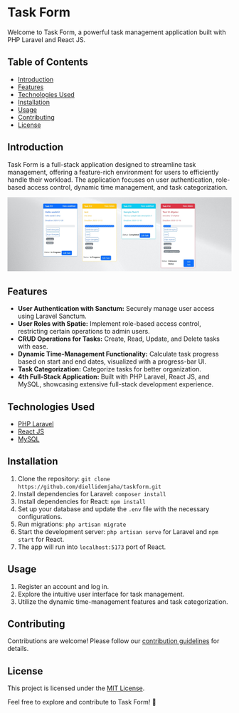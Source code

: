 # Task Form

Welcome to Task Form, a powerful task management application built with PHP Laravel and React JS.

## Table of Contents
- [Introduction](#introduction)
- [Features](#features)
- [Technologies Used](#technologies-used)
- [Installation](#installation)
- [Usage](#usage)
- [Contributing](#contributing)
- [License](#license)

## Introduction
Task Form is a full-stack application designed to streamline task management, offering a feature-rich environment for users to efficiently handle their workload. The application focuses on user authentication, role-based access control, dynamic time management, and task categorization.

![Example Screenshot](taskform-screenshot.jpg)

## Features
- **User Authentication with Sanctum:** Securely manage user access using Laravel Sanctum.
- **User Roles with Spatie:** Implement role-based access control, restricting certain operations to admin users.
- **CRUD Operations for Tasks:** Create, Read, Update, and Delete tasks with ease.
- **Dynamic Time-Management Functionality:** Calculate task progress based on start and end dates, visualized with a progress-bar UI.
- **Task Categorization:** Categorize tasks for better organization.
- **4th Full-Stack Application:** Built with PHP Laravel, React JS, and MySQL, showcasing extensive full-stack development experience.

## Technologies Used
- [PHP Laravel](https://laravel.com/)
- [React JS](https://reactjs.org/)
- [MySQL](https://www.mysql.com/)

## Installation
1. Clone the repository: `git clone https://github.com/diellidemjaha/taskform.git`
2. Install dependencies for Laravel: `composer install`
3. Install dependencies for React: `npm install`
4. Set up your database and update the `.env` file with the necessary configurations.
5. Run migrations: `php artisan migrate`
6. Start the development server: `php artisan serve` for Laravel and `npm start` for React.
7. The app will run into `localhost:5173` port of React.

## Usage
1. Register an account and log in.
2. Explore the intuitive user interface for task management.
3. Utilize the dynamic time-management features and task categorization.

## Contributing
Contributions are welcome! Please follow our [contribution guidelines](CONTRIBUTING.md) for details.

## License
This project is licensed under the [MIT License](LICENSE).

Feel free to explore and contribute to Task Form! 🚀
